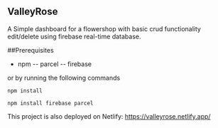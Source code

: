 ## ValleyRose

A Simple dashboard for a flowershop with basic crud functionality edit/delete using firebase real-time database. 

##Prerequisites

- npm
-- parcel
-- firebase 

or by running the following commands

```npm
npm install 
```

```npm
npm install firebase parcel
```

This project is also deployed on Netlify: https://valleyrose.netlify.app/

